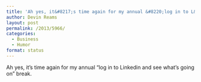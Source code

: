 ```yaml
---
title: 'Ah yes, it&#8217;s time again for my annual &#8220;log in to L&#8230;'
author: Devin Reams
layout: post
permalink: /2013/5966/
categories:
  - Business
  - Humor
format: status
---
```

Ah yes, it&#8217;s time again for my annual &#8220;log in to Linkedin and see what&#8217;s going on&#8221; break.